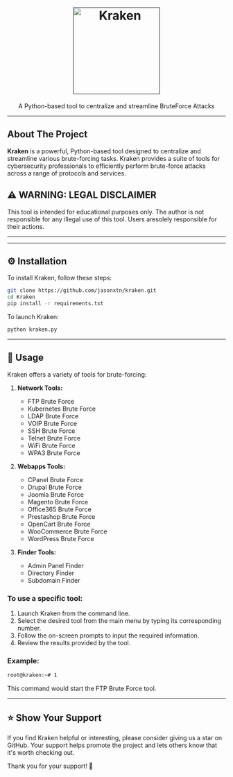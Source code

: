
<h1 align="center">
  <a href="">
    <picture>
      <source height="200" media="(prefers-color-scheme: dark)" srcset="https://i.imgur.com/iuvsqmp.png">
      <img height="200" alt="Kraken" src="https://i.imgur.com/dUFfdvk.png">
    </picture>
  </a>
  <br>
</h1>
<p align="center">
   A Python-based tool to centralize and streamline BruteForce Attacks
</p>



---

## About The Project
<b>Kraken</b> is a powerful, Python-based tool designed to centralize and streamline various brute-forcing tasks. Kraken provides a suite of tools for cybersecurity professionals to efficiently perform brute-force attacks across a range of protocols and services.

## ⚠️  WARNING: LEGAL DISCLAIMER

This tool is intended for educational purposes only. The author is not responsible for any illegal use of this tool. Users aresolely responsible 
for their actions.

---



---

## ⚙️ Installation

To install Kraken, follow these steps:

```bash
git clone https://github.com/jasonxtn/kraken.git
cd Kraken
pip install -r requirements.txt
```

To launch Kraken:

```bash
python kraken.py
```

---

## 📖 Usage

Kraken offers a variety of tools for brute-forcing:

1. **Network Tools:**
   - FTP Brute Force
   - Kubernetes Brute Force
   - LDAP Brute Force
   - VOIP Brute Force
   - SSH Brute Force
   - Telnet Brute Force
   - WiFi Brute Force
   - WPA3 Brute Force

2. **Webapps Tools:**
   - CPanel Brute Force
   - Drupal Brute Force
   - Joomla Brute Force
   - Magento Brute Force
   - Office365 Brute Force
   - Prestashop Brute Force
   - OpenCart Brute Force
   - WooCommerce Brute Force
   - WordPress Brute Force
3. **Finder Tools:**
   - Admin Panel Finder
   - Directory Finder
   - Subdomain Finder

### To use a specific tool:

1. Launch Kraken from the command line.
2. Select the desired tool from the main menu by typing its corresponding number.
3. Follow the on-screen prompts to input the required information.
4. Review the results provided by the tool.

### Example:

```bash
root@kraken:~# 1
```
This command would start the FTP Brute Force tool.

---

## ⭐️ Show Your Support

If you find Kraken helpful or interesting, please consider giving us a star on GitHub. Your support helps promote the project and lets others know that it's worth checking out.

Thank you for your support! 🌟
